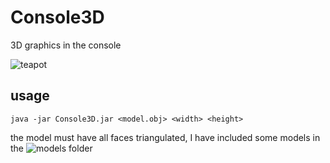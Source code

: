 # Console3D
3D graphics in the console

![teapot](https://cdn.discordapp.com/attachments/543538445729923082/801678662776520704/output.gif)

## usage
```java -jar Console3D.jar <model.obj> <width> <height>```

the model must have all faces triangulated, I have included some models in the ![models](https://github.com/Barbo24/Console3D/tree/master/models) folder
